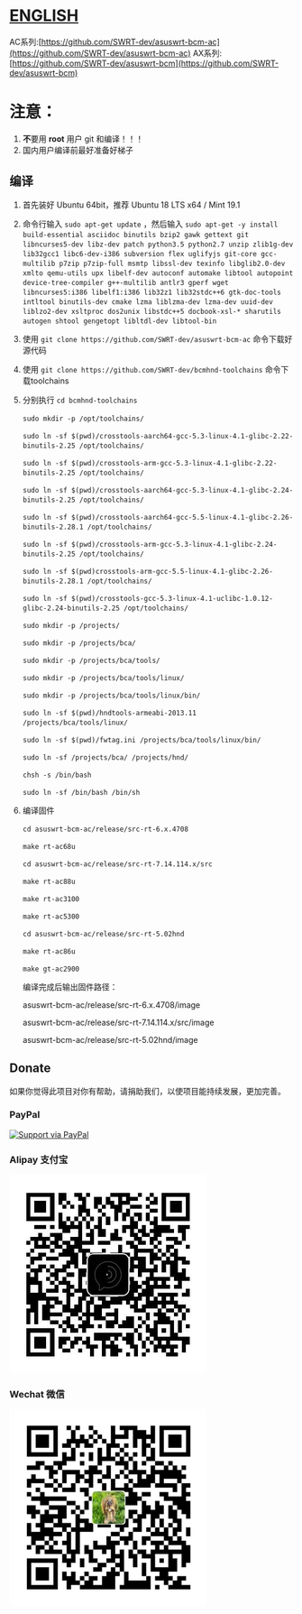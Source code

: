 [ENGLISH](README_en.md)
=======

AC系列:[https://github.com/SWRT-dev/asuswrt-bcm-ac](https://github.com/SWRT-dev/asuswrt-bcm-ac)
AX系列:[https://github.com/SWRT-dev/asuswrt-bcm](https://github.com/SWRT-dev/asuswrt-bcm)

注意：
=
1. **不**要用 **root** 用户 git 和编译！！！
2. 国内用户编译前最好准备好梯子

## 编译

1. 首先装好 Ubuntu 64bit，推荐  Ubuntu  18 LTS x64 /  Mint 19.1

2. 命令行输入 `sudo apt-get update` ，然后输入
`
sudo apt-get -y install build-essential asciidoc binutils bzip2 gawk gettext git libncurses5-dev libz-dev patch python3.5 python2.7 unzip zlib1g-dev lib32gcc1 libc6-dev-i386 subversion flex uglifyjs git-core gcc-multilib p7zip p7zip-full msmtp libssl-dev texinfo libglib2.0-dev xmlto qemu-utils upx libelf-dev autoconf automake libtool autopoint device-tree-compiler g++-multilib antlr3 gperf wget libncurses5:i386 libelf1:i386 lib32z1 lib32stdc++6 gtk-doc-tools intltool binutils-dev cmake lzma liblzma-dev lzma-dev uuid-dev liblzo2-dev xsltproc dos2unix libstdc++5 docbook-xsl-* sharutils autogen shtool gengetopt libltdl-dev libtool-bin
`

3. 使用 `git clone https://github.com/SWRT-dev/asuswrt-bcm-ac` 命令下载好源代码

4. 使用 `git clone https://github.com/SWRT-dev/bcmhnd-toolchains` 命令下载toolchains

5. 分别执行 `cd bcmhnd-toolchains`

    `sudo mkdir -p /opt/toolchains/`

    `sudo ln -sf $(pwd)/crosstools-aarch64-gcc-5.3-linux-4.1-glibc-2.22-binutils-2.25 /opt/toolchains/`

    `sudo ln -sf $(pwd)/crosstools-arm-gcc-5.3-linux-4.1-glibc-2.22-binutils-2.25 /opt/toolchains/`

    `sudo ln -sf $(pwd)/crosstools-aarch64-gcc-5.3-linux-4.1-glibc-2.24-binutils-2.25 /opt/toolchains/`
    
    `sudo ln -sf $(pwd)/crosstools-aarch64-gcc-5.5-linux-4.1-glibc-2.26-binutils-2.28.1 /opt/toolchains/`
    
    `sudo ln -sf $(pwd)/crosstools-arm-gcc-5.3-linux-4.1-glibc-2.24-binutils-2.25 /opt/toolchains/`
    
    `sudo ln -sf $(pwd)crosstools-arm-gcc-5.5-linux-4.1-glibc-2.26-binutils-2.28.1 /opt/toolchains/`
    
    `sudo ln -sf $(pwd)/crosstools-gcc-5.3-linux-4.1-uclibc-1.0.12-glibc-2.24-binutils-2.25 /opt/toolchains/`
    
    `sudo mkdir -p /projects/`
    
    `sudo mkdir -p /projects/bca/`
    
    `sudo mkdir -p /projects/bca/tools/`
    
    `sudo mkdir -p /projects/bca/tools/linux/`
    
    `sudo mkdir -p /projects/bca/tools/linux/bin/`
    
    `sudo ln -sf $(pwd)/hndtools-armeabi-2013.11 /projects/bca/tools/linux/`
    
    `sudo ln -sf $(pwd)/fwtag.ini /projects/bca/tools/linux/bin/`
    
    `sudo ln -sf /projects/bca/ /projects/hnd/`

    `chsh -s /bin/bash`

    `sudo ln -sf /bin/bash /bin/sh`

6. 编译固件

	`cd asuswrt-bcm-ac/release/src-rt-6.x.4708` 

	`make rt-ac68u`

	`cd asuswrt-bcm-ac/release/src-rt-7.14.114.x/src` 

	`make rt-ac88u`

	`make rt-ac3100`

	`make rt-ac5300`

	`cd asuswrt-bcm-ac/release/src-rt-5.02hnd` 

	`make rt-ac86u`

	`make gt-ac2900`

	编译完成后输出固件路径：

	asuswrt-bcm-ac/release/src-rt-6.x.4708/image 

	asuswrt-bcm-ac/release/src-rt-7.14.114.x/src/image

	asuswrt-bcm-ac/release/src-rt-5.02hnd/image


## Donate

如果你觉得此项目对你有帮助，请捐助我们，以使项目能持续发展，更加完善。

### PayPal

[![Support via PayPal](https://cdn.rawgit.com/twolfson/paypal-github-button/1.0.0/dist/button.svg)](https://paypal.me/paldier9/)

### Alipay 支付宝

![alipay](doc/alipay_donate.jpg)

### Wechat 微信
  
![wechat](doc/wechat_donate.jpg)


